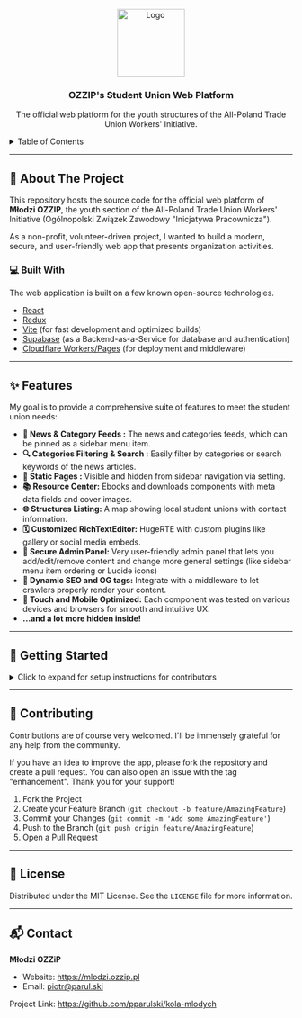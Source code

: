 <br />
<div align="center">
  <a href="https://mlodzi.ozzip.pl">
    <img src="https://mlodzi.ozzip.pl/lovable-uploads/8bc5ecba-6aff-442e-81b0-0c51f2cc9cc7.png" alt="Logo" width="120" height="120">
  </a>

  <h3 align="center">OZZIP's Student Union Web Platform</h3>

  <p align="center">
    The official web platform for the youth structures of the All-Poland Trade Union Workers' Initiative.
  </p>
</div>

<!-- TABLE OF CONTENTS -->
<details>
  <summary>Table of Contents</summary>
  <ol>
    <li>
      <a href="#-about-the-project">About The Project</a>
      <ul>
        <li><a href="#-built-with">Built With</a></li>
      </ul>
    </li>
    <li><a href="#-features">Features</a></li>
    <li><a href="#-getting-started">Getting Started</a></li>
    <li><a href="#-contributing">Contributing</a></li>
    <li><a href="#-license">License</a></li>
    <li><a href="#-contact">Contact</a></li>
  </ol>
</details>

---

## 📜 About The Project

This repository hosts the source code for the official web platform of **Młodzi OZZIP**, the youth section of the  All-Poland Trade Union Workers' Initiative (Ogólnopolski Związek Zawodowy "Inicjatywa Pracownicza").

As a non-profit, volunteer-driven project, I wanted to build a modern, secure, and user-friendly web app that presents organization activities.

### 💻 Built With

The web application is built on a few known open-source technologies.

*   [React](https://reactjs.org/)
*   [Redux](https://redux.js.org/)
*   [Vite](https://vitejs.dev/) (for fast development and optimized builds)
*   [Supabase](https://supabase.com/) (as a Backend-as-a-Service for database and authentication)
*   [Cloudflare Workers/Pages](https://workers.cloudflare.com/) (for deployment and middleware)

---

## ✨ Features

My goal is to provide a comprehensive suite of features to meet the student union needs:

*   **📢 News & Category Feeds :** The news and categories feeds, which can be pinned as a sidebar menu item.
*   **🔍 Categories Filtering & Search :** Easily filter by categories or search keywords of the news articles.
*   **📄 Static Pages :** Visible and hidden from sidebar navigation via setting.
*   **📚 Resource Center:** Ebooks and downloads components with meta data fields and cover images.
*   **🌐 Structures Listing:** A map showing local student unions with contact information.
*   **🗓️ Customized RichTextEditor:** HugeRTE with custom plugins like gallery or social media embeds.
*   **🔐 Secure Admin Panel:** Very user-friendly admin panel that lets you add/edit/remove content and change more general settings (like sidebar menu item ordering or Lucide icons)
*   **🔗 Dynamic SEO and OG tags:** Integrate with a middleware to let crawlers properly render your content.
*   **📱 Touch and Mobile Optimized:** Each component was tested on various devices and browsers for smooth and intuitive UX.
*   **...and a lot more hidden inside!**
---

## 🚀 Getting Started

<details>
  <summary>Click to expand for setup instructions for contributors</summary>

We welcome contributors who share our vision! To get a local copy up and running, please follow these simple steps.

### Prerequisites

Make sure you have Node.js and npm installed on your system.
* npm
  ```sh
  npm install npm@latest -g
  ```

### Installation

1. Clone the repo
   ```sh
   git clone https://github.com/your_username/your_repository.git
   ```
2. Install NPM packages
   ```sh
   npm install
   ```
3. Run the development server
   ```sh
   npm run start
   ```
</details>

---

## 🤝 Contributing

Contributions are of course very welcomed. I'll be immensely grateful for any help from the community.

If you have an idea to improve the app, please fork the repository and create a pull request. You can also open an issue with the tag "enhancement". Thank you for your support!

1.  Fork the Project
2.  Create your Feature Branch (`git checkout -b feature/AmazingFeature`)
3.  Commit your Changes (`git commit -m 'Add some AmazingFeature'`)
4.  Push to the Branch (`git push origin feature/AmazingFeature`)
5.  Open a Pull Request

---

## 📄 License

Distributed under the MIT License. See the `LICENSE` file for more information.

---

## 📬 Contact

**Młodzi OZZiP**
*   Website: https://mlodzi.ozzip.pl
*   Email: piotr@parul.ski

Project Link: https://github.com/pparulski/kola-mlodych